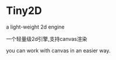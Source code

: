 # Tiny2D
a light-weight 2d engine

一个轻量级2d引擎,支持canvas渲染

you can work with canvas in an easier way.

